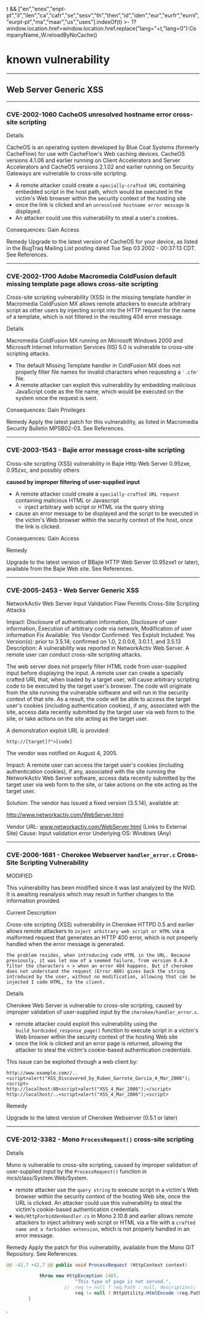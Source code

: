 

t && ["en","enes","enpt-pt","il","ilen","ca","cafr","se","sesv","th","then","id","iden","eur","eurfr","eurnl","eurpt-pt","ma","maar","us","uses"].indexOf(t) >- 1? window.location.href=window.location.href.replace("lang="+t,"lang=0"):CompanyName_W.reloadByNoCache()



# known vulnerability

---

## Web Server Generic XSS

---

### CVE-2002-1060 CacheOS unresolved hostname error cross-site scripting

Details

CacheOS is an operating system developed by Blue Coat Systems (formerly CacheFlow) for use with CacheFlow's Web caching devices.
CacheOS versions 4.1.06 and earlier running on Client Accelerators and Server Accelerators and CacheOS versions 2.1.02 and earlier running on Security Gateways are vulnerable to cross-site scripting.

- A remote attacker could create a `specially-crafted URL` containing embedded script in the host path, which would be executed in the victim's Web browser within the security context of the hosting site
- once the link is clicked and an `unresolved hostname error message` is displayed.
- An attacker could use this vulnerability to steal a user's cookies.

Consequences:
Gain Access

Remedy
Upgrade to the latest version of CacheOS for your device, as listed in the BugTraq Mailing List posting dated Tue Sep 03 2002 - 00:37:13 CDT. See References.

---

### CVE-2002-1700 Adobe Macromedia ColdFusion default missing template page allows cross-site scripting

Cross-site scripting vulnerability (XSS) in the missing template handler in Macromedia ColdFusion MX allows remote attackers to execute arbitrary script as other users by injecting script into the HTTP request for the name of a template, which is not filtered in the resulting 404 error message.

Details

Macromedia ColdFusion MX running on Microsoft Windows 2000 and Microsoft Internet Information Services (IIS) 5.0 is vulnerable to cross-site scripting attacks.
- The default Missing Template handler in ColdFusion MX does not properly filter file names for invalid characters when requesting a `'.cfm'` file.
- A remote attacker can exploit this vulnerability by embedding malicious JavaScript code as the file name, which would be executed on the system once the request is sent.

Consequences:
Gain Privileges

Remedy
Apply the latest patch for this vulnerability, as listed in Macromedia Security Bulletin MPSB02-03. See References.


---

### CVE-2003-1543 - Bajie error message cross-site scripting

Cross-site scripting (XSS) vulnerability in Bajie Http Web Server 0.95zxe, 0.95zxc, and possibly others

**caused by improper filtering of user-supplied input**
- A remote attacker could create a `specially-crafted URL request` containing malicious HTML or Javascript
  - inject arbitrary web script or HTML via the query string
- cause an error message to be displayed and the script to be executed in the victim's Web browser within the security context of the host, once the link is clicked.

Consequences:
Gain Access

Remedy

Upgrade to the latest version of BBajie HTTP Web Server (0.95zxe1 or later), available from the Bajie Web site. See References.

---

### CVE-2005-2453 - Web Server Generic XSS
NetworkActiv Web Server Input Validation Flaw Permits Cross-Site Scripting Attacks

Impact:  Disclosure of authentication information, Disclosure of user information, Execution of arbitrary code via network, Modification of user information
Fix Available:  Yes  Vendor Confirmed:  Yes  Exploit Included:  Yes
Version(s): prior to 3.5.14; confirmed on 1.0, 2.0.0.6, 3.0.1.1, and 3.5.13
Description:   A vulnerability was reported in NetworkActiv Web Server. A remote user can conduct cross-site scripting attacks.

The web server does not properly filter HTML code from user-supplied input before displaying the input. A remote user can create a specially crafted URL that, when loaded by a target user, will cause arbitrary scripting code to be executed by the target user's browser. The code will originate from the site running the vulnerable software and will run in the security context of that site. As a result, the code will be able to access the target user's cookies (including authentication cookies), if any, associated with the site, access data recently submitted by the target user via web form to the site, or take actions on the site acting as the target user.

A demonstration exploit URL is provided:

```
http://[target]?">[code]
```

The vendor was notified on August 4, 2005.

Impact:  A remote user can access the target user's cookies (including authentication cookies), if any, associated with the site running the NetworkActiv Web Server software, access data recently submitted by the target user via web form to the site, or take actions on the site acting as the target user.

Solution:  The vendor has issued a fixed version (3.5.14), available at:

http://www.networkactiv.com/WebServer.html

Vendor URL:  www.networkactiv.com/WebServer.html (Links to External Site)
Cause:   Input validation error
Underlying OS:  Windows (Any)


---

### CVE-2006-1681 - Cherokee Webserver `handler_error.c` Cross-Site Scripting Vulnerability

MODIFIED

This vulnerability has been modified since it was last analyzed by the NVD. It is awaiting reanalysis which may result in further changes to the information provided.

Current Description

Cross-site scripting (XSS) vulnerability in Cherokee HTTPD 0.5 and earlier allows remote attackers to `inject arbitrary web script or HTML` via a malformed request that generates an HTTP 400 error, which is not properly handled when the error message is generated.

```
The problem resides, when introducing code HTML in the URL. Because previously, it was let now of a seemed failure, from version 0.4.8 filter the characters < > when an error 404 happens. But if cherokee does not understand the request (Error 400) gives back the string introduced by the user, without no modification, allowing that can be injected I code HTML, to the client.
```

Details

Cherokee Web Server is vulnerable to cross-site scripting, caused by improper validation of user-supplied input by the `cherokee/handler_error.c`.
- remote attacker could exploit this vulnerability using the `build_hardcoded_response_page()` function to execute script in a victim's Web browser within the security context of the hosting Web site
- once the link is clicked and an error page is returned, allowing the attacker to steal the victim's cookie-based authentication credentials.

This issue can be exploited through a web client by:

```
http://www.example.com//..<script>alert("XSS_Discovered_by_Ruben_Garrote_Garcia_4_Mar_2006");<script>
http://localhost:80<script>alert("XSS_4_Mar_2006");</script>
http://localhost/..<script>alert("XSS_4_Mar_2006");<script>

```

Remedy

Upgrade to the latest version of Cherokee Webserver (0.5.1 or later)

---

### CVE-2012-3382 - Mono `ProcessRequest()` cross-site scripting

Details

Mono is vulnerable to cross-site scripting, caused by improper validation of user-supplied input by the `ProcessRequest()` function in mcs/class/System.Web/System.
- remote attacker use the `query string` to execute script in a victim's Web browser within the security context of the hosting Web site, once the URL is clicked. An attacker could use this vulnerability to steal the victim's cookie-based authentication credentials.
- `Web/HttpForbiddenHandler.cs` in Mono 2.10.8 and earlier allows remote attackers to inject arbitrary web script or HTML via a file with a `crafted name and a forbidden extension`, which is not properly handled in an error message.

Remedy
Apply the patch for this vulnerability, available from the Mono GIT Repository. See References.

```java
@@ -42,7 +42,7 @@ public void ProcessRequest (HttpContext context)

			throw new HttpException (403,
						 "This type of page is not served.",
					 //  req != null ? req.Path : null, description);   [modified part]
						 req != null ? HttpUtility.HtmlEncode (req.Path) : null, description);
		}

```




















.
